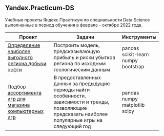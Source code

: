 ## Yandex.Practicum-DS
Учебные проекты Яндекс.Практикум по специальности Data Science выполненные в период обучения в феврале - октябре 2022 года.



|Проект | Задачи | Инструменты |
|----------------|---------------|-------------|
|[Определение наиболее выгодного региона добычи нефти](oil) |Построить модель, предсказывающую прибыль и риски убытков региона по исходным геологическим данным |pandas <br /> scikit-learn <br /> numpy <br/> bootstrap |
|[Подбор ассортимента игр для магазина компьютерных игр](games) |В предоставленных данных за предыдущие периоды найти особенности, зависимости и тренды, позволяющие предсказать наиболее популярные игры на следующий год |pandas<br/>numpy<br/>matplotlib<br/>scipy|











[oil]: (https://github.com/evgen8323/Yandex.Practicum-DS/tree/main/oil)
[games]: (https://github.com/evgen8323/Yandex.Practicum-DS/tree/main/games)
